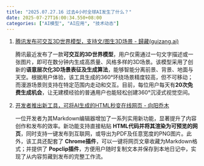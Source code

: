 ```yaml
---
title: "2025.07.27.16 过去4小时全球AI发生了什么？"
date: 2025-07-27T16:00:34.550+08:00
categories: ["AI模型", "AI应用", "技术动态"]
---
```


1. [腾讯发布可交互3D世界模型，支持文/图生3D场景 - 歸藏(guizang.ai)](https://x.com/op7418/status/1949330604014866447)

   腾讯最近发布了一款**可交互的3D世界模型**，用户仅需通过一句文字描述或一张图片，即可在数分钟内生成高质量、风格多样的3D场景。该模型采用了创新的**语意层次化3D场景表征及生成算法**，能够智能分离前景、背景、地面与天空。根据用户体验，该工具生成的360°环绕场景精度较高，但不可移动；而漫游场景则支持在特定范围内走动和交互。目前，每位用户每天有**20次免费生成机会**，让无建模经验的普通用户也能轻松创建360°沉浸式视觉空间。

2. [开发者推出新工具，可将AI生成的HTML秒变在线网页 - 向阳乔木](https://x.com/vista8/status/1949341557846634696)

   一位开发者为其Markdown编辑器增加了一系列实用新功能，显著提升了内容创作和发布的效率。新功能支持直接粘贴 **HTML代码并将其渲染为可预览的网页**，同时支持一键发布到互联网，或导出为PDF及任意宽度的PNG图片。此外，该工具还配套了 **Chrome插件**，可以一键将网页文章收藏为Markdown格式；并提供了 **Popclip插件**，方便用户随时复制文本并保存到本地日记中，实现了从内容剪藏到发布的完整工作流。